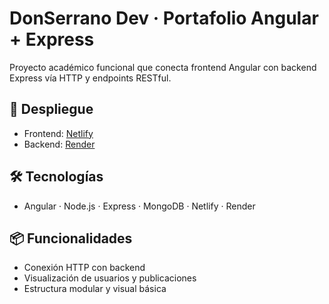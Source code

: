 # DonSerrano Dev · Portafolio Angular + Express

Proyecto académico funcional que conecta frontend Angular con backend Express vía HTTP y endpoints RESTful.

## 🔗 Despliegue
- Frontend: [Netlify](https://donserranodev.netlify.app)
- Backend: [Render](https://openex-backend.onrender.com/api)

## 🛠️ Tecnologías
- Angular · Node.js · Express · MongoDB · Netlify · Render

## 📦 Funcionalidades
- Conexión HTTP con backend
- Visualización de usuarios y publicaciones
- Estructura modular y visual básica
